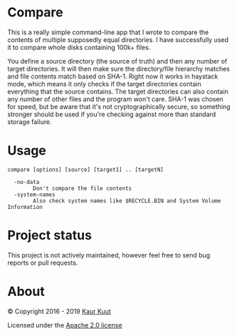 # Compare

This is a really simple command-line app that I wrote to compare the contents of multiple supposedly equal directories. I have successfully used it to compare whole disks containing 100k+ files.

You define a source directory (the source of truth) and then any number of target directories. It will then make sure the directory/file hierarchy matches and file contents match based on SHA-1. Right now it works in haystack mode, which means it only checks if the target directories contain everything that the source contains. The target directories can also contain any number of other files and the program won't care. SHA-1 was chosen for speed, but be aware that it's not cryptographically secure, so something stronger should be used if you're checking against more than standard storage failure.

# Usage

```
compare [options] [source] [target1] .. [targetN]

  -no-data
        Don't compare the file contents
  -system-names
        Also check system names like $RECYCLE.BIN and System Volume Information
```

# Project status

This project is not actively maintained, however feel free to send bug reports or pull requests.

# About

© Copyright 2016 - 2019 [Kaur Kuut](https://www.kaurkuut.com)

Licensed under the [Apache 2.0 license](http://www.apache.org/licenses/LICENSE-2.0)